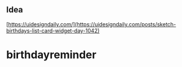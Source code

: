 ## Idea

[https://uidesigndaily.com/](https://uidesigndaily.com/posts/sketch-birthdays-list-card-widget-day-1042)
# birthdayreminder

